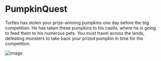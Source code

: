 # PumpkinQuest
Tortles has stolen your prize-winning pumpkins one day before the big competition. He has taken these pumpkins to his castle, where he is going to feed them to his numerous pets. You must travel across the lands, defeating monsters to take back your prized pumpkin in time for the competition.


![image](https://github.com/user-attachments/assets/4596a061-021a-4724-8197-dd764f712776)
